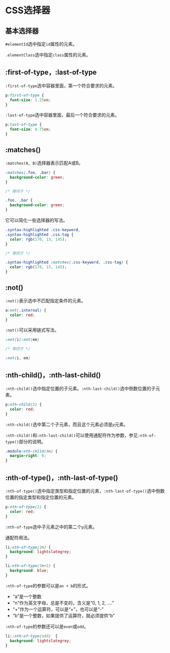 # CSS选择器

## 基本选择器

`#elementId`选中指定`id`属性的元素。

`.elementClass`选中指定`class`属性的元素。

## :first-of-type，:last-of-type

`:first-of-type`选中容器里面，第一个符合要求的元素。

```css
p:first-of-type {
  font-size: 1.25em;
}
```

`:last-of-type`选中容器里面，最后一个符合要求的元素。

```css
p:last-of-type {
  font-size: 0.75em;
}
```

## :matches()

`:matches(A, B)`选择器表示匹配A或B。

```css
:matches(.foo, .bar) {
  background-color: green;
}

/* 等同于 */

.foo, .bar {
  background-color: green;
}
```

它可以简化一些选择器的写法。

```css
.syntax-highlighted .css-keyword,
.syntax-highlighted .css-tag {
  color: rgb(170, 13, 145);
}

/* 等同于 */

.syntax-highlighted :matches(.css-keyword, .css-tag) {
  color: rgb(170, 13, 145);
}
```

## :not()

`:not()`表示选中不匹配指定条件的元素。

```css
a:not(.internal) {
  color: red;
}
```

`:not()`可以采用链式写法。

```css
:not(i):not(em)

/* 等同于 */

:not(i, em)
```

## :nth-child()，:nth-last-child()

`:nth-child()`选中指定位置的子元素。`:nth-last-child()`选中倒数位置的子元素。

```css
p:nth-child(2) {
  color: red;
}
```

`:nth-child()`选中第二个子元素，而且这个元素必须是`p`元素。

`:nth-child()`和`:nth-last-child()`可以使用通配符作为参数，参见`:nth-of-type()`部分的说明。

```css
.module:nth-child(4n) {
  margin-right: 0;
}
```

## :nth-of-type()，:nth-last-of-type()

`:nth-of-type()`选中指定类型和指定位置的元素，`:nth-last-of-type()`选中倒数位置的指定类型和指定位置的元素。

```css
p:nth-of-type(2) {
  color: red;
}
```

`:nth-of-type`选中子元素之中的第二个`p`元素。

通配符用法。

```css
li:nth-of-type(2n) {
  background: lightslategrey;
}

li:nth-of-type(3n+2) {
  background: blue;
}
```

`:nth-of-type`的参数可以是`an + b`的形式。

- “a”是一个整数
- “n”作为英文字母，总是不变的，含义是“0, 1, 2, ....”
- “+”作为一个运算符，可以是“+”，也可以是“-”
- “b”是一个整数，如果提供了运算符，就必须提供“b”

`:nth-of-type`的参数还可以是`even`或`odd`。

```css
li::nth-of-type(odd)  {
  background: lightslategrey;
}
```
